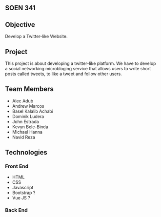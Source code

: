 ## SOEN 341

## Objective

Develop a Twitter-like Website.

## Project

This project is  about developing a twitter-like platform.  We have to develop a social networking microbloging service that allows users to write short posts called tweets, to like a tweet and follow other users.  

## Team Members

* Alec Adub
* Andrew Marcos
* Basel Kalalib Achabi
* Dominik Ludera
* John Estrada
* Kevyn Bele-Binda
* Michael Hanna
* Navid Reza

## Technologies

### Front End
* HTML
* CSS
* Javascript
* Bootstrap ?
* Vue JS ?

### Back End
